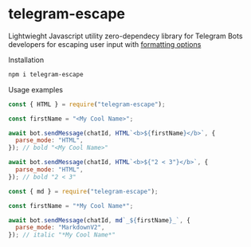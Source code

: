 # telegram-escape

Lightwieght Javascript utility zero-dependecy library for Telegram Bots developers for escaping user input with [formatting options](https://core.telegram.org/bots/api#formatting-options)

Installation

```bash
npm i telegram-escape
```

Usage examples

```js
const { HTML } = require("telegram-escape");

const firstName = "<My Cool Name>";

await bot.sendMessage(chatId, HTML`<b>${firstName}</b>`, {
  parse_mode: "HTML",
}); // bold "<My Cool Name>"

await bot.sendMessage(chatId, HTML`<b>${"2 < 3"}</b>`, {
  parse_mode: "HTML",
}); // bold "2 < 3"
```

```js
const { md } = require("telegram-escape");

const firstName = "*My Cool Name*";

await bot.sendMessage(chatId, md`_${firstName}_`, {
  parse_mode: "MarkdownV2",
}); // italic "*My Cool Name*"
```
